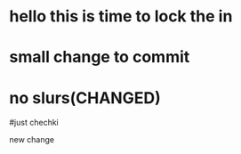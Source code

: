 # hello this is time to lock the in
# small change to commit
# no slurs(CHANGED)


#just chechki


new change

